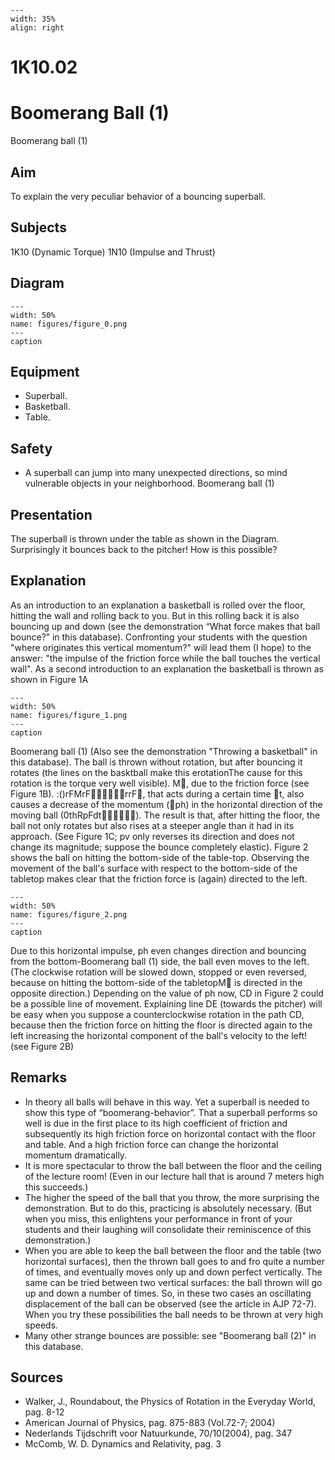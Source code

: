 
```{figure} /figures/busy.png
---
width: 35%
align: right
```
# 1K10.02 
  # Boomerang Ball (1) 
 Boomerang ball (1)   
  
## Aim   
 To explain the very peculiar behavior of a bouncing superball.    
  
## Subjects   
 1K10 (Dynamic Torque) 1N10 (Impulse and Thrust)   
  
## Diagram   
   
```{figure} figures/figure_0.png  
---  
width: 50%  
name: figures/figure_0.png  
---  
caption  
``` 
     
  
## Equipment   
 
 *  Superball. 
 *  Basketball. 
 *  Table.   
  
## Safety   
 
 *  A superball can jump into many unexpected directions, so mind vulnerable objects in your neighborhood. Boomerang ball (1)
    
  
## Presentation   
 The superball is thrown under the table as shown in the Diagram. Surprisingly it bounces back to the pitcher! How is this possible?   
  
## Explanation   
 As an introduction to an explanation a basketball is rolled over the floor, hitting the wall and rolling back to you. But in this rolling back it is also bouncing up and down (see the demonstration “What force makes that ball bounce?” in this database). Confronting your students with the question "where originates this vertical momentum?" will lead them (I hope) to the answer: "the impulse of the friction force while the ball touches the vertical wall".  As a second introduction to an explanation the basketball is thrown as shown in Figure 1A   
```{figure} figures/figure_1.png  
---  
width: 50%  
name: figures/figure_1.png  
---  
caption  
``` 
 Boomerang ball (1) (Also see the demonstration "Throwing a basketball" in this database). The ball is thrown without rotation, but after bouncing it rotates (the lines on the basktball make this erotationThe cause for this rotation is the torque very well visible). M, due to the friction force  (see Figure 1B). :()rFMrFrrF, that acts during a certain time t, also causes a decrease of the momentum (ph) in the horizontal direction of the moving ball (0thRpFdt). The result is that, after hitting the floor, the ball not only rotates but also rises at a steeper angle than it had in its approach. (See Figure 1C; pv only reverses its direction and does not change its magnitude; suppose the bounce completely elastic). Figure 2 shows the ball on hitting the bottom-side of the table-top. Observing the movement of the ball's surface with respect to the bottom-side of the tabletop makes clear that the friction force is (again) directed to the left.    
```{figure} figures/figure_2.png  
---  
width: 50%  
name: figures/figure_2.png  
---  
caption  
``` 
 Due to this horizontal impulse, ph even changes direction and bouncing from the bottom-Boomerang ball (1)  side, the ball even moves to the left. (The clockwise rotation will be slowed down, stopped or even reversed, because on hitting the bottom-side of the tabletopM is directed in the opposite direction.) Depending on the value of ph now, CD in Figure 2 could be a possible line of movement. Explaining line DE (towards the pitcher) will be easy when you suppose a counterclockwise rotation in the path CD, because then the friction force on hitting the floor is directed again to the left increasing the horizontal component of the ball's velocity to the left! (see Figure 2B)   
  
## Remarks   
 
 *  In theory all balls will behave in this way. Yet a superball is needed to show this type of “boomerang-behavior”. That a superball performs so well is due in the first place to its high coefficient of friction and subsequently its high friction force on horizontal contact with the floor and table. And a high friction force can change the horizontal momentum dramatically. 
 *  It is more spectacular to throw the ball between the floor and the ceiling of the lecture room! (Even in our lecture hall that is around 7 meters high this succeeds.)
 *  The higher the speed of the ball that you throw, the more surprising the demonstration. But to do this, practicing is absolutely necessary. (But when you miss, this enlightens your performance in front of your students and their laughing will consolidate their reminiscence of this demonstration.) 
 *  When you are able to keep the ball between the floor and the table (two horizontal surfaces), then the thrown ball goes to and fro quite a number of times, and eventually moves only up and down perfect vertically. The same can be tried between two vertical surfaces: the ball thrown will go up and down a number of times.  So, in these two cases an oscillating displacement of the ball can be observed (see the article in AJP 72-7). When you try these possibilities the ball needs to be thrown at very high speeds. 
 *  Many other strange bounces are possible: see "Boomerang ball (2)" in this database.
   
  
## Sources   
 
 *  Walker, J., Roundabout, the Physics of Rotation in the Everyday World, pag. 8-12 
 *  American Journal of Physics, pag. 875-883 (Vol.72-7; 2004) 
 *  Nederlands Tijdschrift voor Natuurkunde, 70/10(2004), pag. 347 
 *  McComb, W. D. Dynamics and Relativity, pag. 3
  